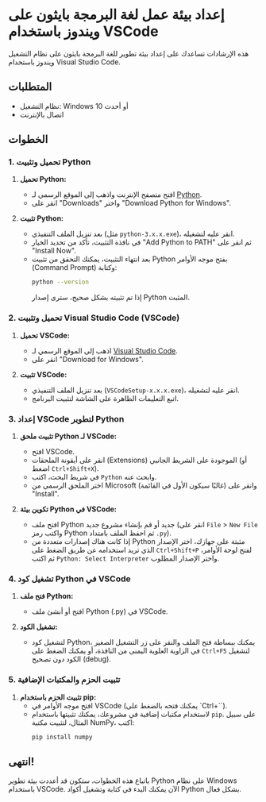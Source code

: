 # إعداد بيئة عمل لغة البرمجة بايثون على ويندوز باستخدام VSCode

هذه الإرشادات تساعدك على إعداد بيئة تطوير للغة البرمجة بايثون على نظام التشغيل ويندوز باستخدام Visual Studio Code.

## المتطلبات

- نظام التشغيل: Windows 10 أو أحدث
- اتصال بالإنترنت

## الخطوات

### 1. تحميل وتثبيت Python

1. **تحميل Python:**
   - افتح متصفح الإنترنت واذهب إلى الموقع الرسمي لـ [Python](https://www.python.org/).
   - انقر على "Downloads" واختر "Download Python for Windows".

2. **تثبيت Python:**
   - بعد تنزيل الملف التنفيذي (مثل `python-3.x.x.exe`)، انقر عليه لتشغيله.
   - في نافذة التثبيت، تأكد من تحديد الخيار "Add Python to PATH" ثم انقر على "Install Now".
   - بعد انتهاء التثبيت، يمكنك التحقق من تثبيت Python بفتح موجه الأوامر (Command Prompt) وكتابة:
     ```sh
     python --version
     ```
     إذا تم تثبيته بشكل صحيح، سترى إصدار Python المثبت.

### 2. تحميل وتثبيت Visual Studio Code (VSCode)

1. **تحميل VSCode:**
   - اذهب إلى الموقع الرسمي لـ [Visual Studio Code](https://code.visualstudio.com/).
   - انقر على "Download for Windows".

2. **تثبيت VSCode:**
   - بعد تنزيل الملف التنفيذي (`VSCodeSetup-x.x.x.exe`)، انقر عليه لتشغيله.
   - اتبع التعليمات الظاهرة على الشاشة لتثبيت البرنامج.

### 3. إعداد VSCode لتطوير Python

1. **تثبيت ملحق Python لـ VSCode:**
   - افتح VSCode.
   - انقر على أيقونة الملحقات (Extensions) الموجودة على الشريط الجانبي (أو اضغط `Ctrl+Shift+X`).
   - في شريط البحث، اكتب `Python` وابحث عنه.
   - اختر الملحق الرسمي من Microsoft (غالبًا سيكون الأول في القائمة) وانقر على "Install".

2. **تكوين بيئة Python في VSCode:**
   - افتح ملف Python جديد أو قم بإنشاء مشروع جديد (انقر على `File` > `New File` واكتب رمز Python ثم احفظ الملف بامتداد `.py`).
   - إذا كانت هناك إصدارات متعددة من Python مثبتة على جهازك، اختر الإصدار الذي تريد استخدامه عن طريق الضغط على `Ctrl+Shift+P` لفتح لوحة الأوامر، ثم اكتب `Python: Select Interpreter` واختر الإصدار المطلوب.

### 4. تشغيل كود Python في VSCode

1. **فتح ملف Python:**
   - افتح أو أنشئ ملف Python (.py) في VSCode.

2. **تشغيل الكود:**
   - لتشغيل كود Python، يمكنك ببساطة فتح الملف والنقر على زر التشغيل الصغير في الزاوية العلوية اليمنى من النافذة، أو يمكنك الضغط على `Ctrl+F5` لتشغيل الكود دون تصحيح (debug).

### 5. تثبيت الحزم والمكتبات الإضافية

1. **تثبيت الحزم باستخدام pip:**
   - افتح موجه الأوامر في VSCode (يمكنك فتحه بالضغط على `Ctrl+``).
   - لاستخدام مكتبات إضافية في مشروعك، يمكنك تثبيتها باستخدام `pip`. على سبيل المثال، لتثبيت مكتبة NumPy، اكتب:
     ```sh
     pip install numpy
     ```

## انتهى!

باتباع هذه الخطوات، ستكون قد أعددت بيئة تطوير Python على نظام Windows باستخدام VSCode. الآن يمكنك البدء في كتابة وتشغيل أكواد Python بشكل فعال.

